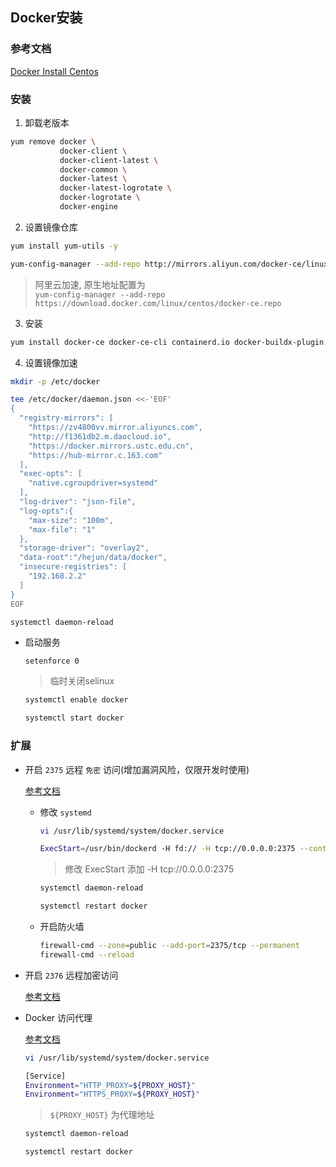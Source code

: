 ## Docker安装

### 参考文档

[Docker Install Centos](https://docs.docker.com/engine/install/centos/)

### 安装

1. 卸载老版本

  ```sh
  yum remove docker \
             docker-client \
             docker-client-latest \
             docker-common \
             docker-latest \
             docker-latest-logrotate \
             docker-logrotate \
             docker-engine
  ```

2. 设置镜像仓库

  ```sh
  yum install yum-utils -y
  ```

  ```sh
  yum-config-manager --add-repo http://mirrors.aliyun.com/docker-ce/linux/centos/docker-ce.repo
  ```
  > 阿里云加速, 原生地址配置为 <br/> `yum-config-manager --add-repo https://download.docker.com/linux/centos/docker-ce.repo`

3. 安装

  ```sh
  yum install docker-ce docker-ce-cli containerd.io docker-buildx-plugin docker-compose-plugin
  ```

4. 设置镜像加速

  ```sh
  mkdir -p /etc/docker
  ```

  ```sh
  tee /etc/docker/daemon.json <<-'EOF'
  {
    "registry-mirrors": [
      "https://zv4800vv.mirror.aliyuncs.com",
      "http://f1361db2.m.daocloud.io",
      "https://docker.mirrors.ustc.edu.cn",
      "https://hub-mirror.c.163.com"
    ],
    "exec-opts": [
      "native.cgroupdriver=systemd"
    ],
    "log-driver": "json-file",
    "log-opts":{
      "max-size": "100m",
      "max-file": "1"
    },
    "storage-driver": "overlay2",
    "data-root":"/hejun/data/docker",
    "insecure-registries": [
      "192.168.2.2"
    ]
  }
  EOF
  ```

  ```sh
  systemctl daemon-reload
  ```

- 启动服务

  ```
  setenforce 0
  ```
  > 临时关闭selinux

  ```sh
  systemctl enable docker
  ```

  ```sh
  systemctl start docker
  ```

### 扩展

- 开启 `2375` 远程 `免密` 访问(增加漏洞风险，仅限开发时使用)
  
  [参考文档](https://docs.docker.com/engine/install/linux-postinstall/#configuring-remote-access-with-systemd-unit-file)

  - 修改 `systemd`
    
    ```sh
    vi /usr/lib/systemd/system/docker.service
    ```
    
    ```sh
    ExecStart=/usr/bin/dockerd -H fd:// -H tcp://0.0.0.0:2375 --containerd=/run/containerd/containerd.sock
    ```
    > 修改 ExecStart 添加 -H tcp://0.0.0.0:2375
    
    ```sh
    systemctl daemon-reload
    ```
    
    ```sh
    systemctl restart docker
    ```
    
  - 开启防火墙
    ```sh
    firewall-cmd --zone=public --add-port=2375/tcp --permanent
    firewall-cmd --reload
    ```

- 开启 `2376` 远程加密访问

  [参考文档](https://docs.docker.com/engine/security/protect-access/#use-tls-https-to-protect-the-docker-daemon-socket)

- Docker 访问代理

  [参考文档](https://docs.docker.com/config/daemon/systemd/#httphttps-proxy)

  ```sh
  vi /usr/lib/systemd/system/docker.service
  ```

  ```sh
  [Service]
  Environment="HTTP_PROXY=${PROXY_HOST}"
  Environment="HTTPS_PROXY=${PROXY_HOST}"
  ```
  > `${PROXY_HOST}` 为代理地址

  ```sh
  systemctl daemon-reload
  ```

  ```sh
  systemctl restart docker
  ```
